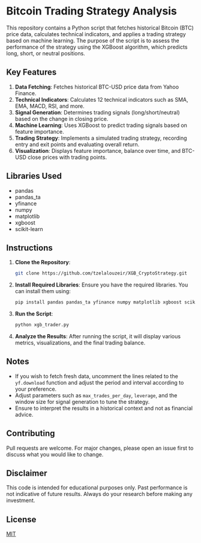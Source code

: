 # Bitcoin Trading Strategy Analysis

This repository contains a Python script that fetches historical Bitcoin (BTC) price data, calculates technical indicators, and applies a trading strategy based on machine learning. The purpose of the script is to assess the performance of the strategy using the XGBoost algorithm, which predicts long, short, or neutral positions. 

## Key Features

1. **Data Fetching**: Fetches historical BTC-USD price data from Yahoo Finance.
2. **Technical Indicators**: Calculates 12 technical indicators such as SMA, EMA, MACD, RSI, and more.
3. **Signal Generation**: Determines trading signals (long/short/neutral) based on the change in closing price.
4. **Machine Learning**: Uses XGBoost to predict trading signals based on feature importance.
5. **Trading Strategy**: Implements a simulated trading strategy, recording entry and exit points and evaluating overall return.
6. **Visualization**: Displays feature importance, balance over time, and BTC-USD close prices with trading points.

## Libraries Used
- pandas
- pandas_ta
- yfinance
- numpy
- matplotlib
- xgboost
- scikit-learn

## Instructions

1. **Clone the Repository**: 
   ```bash
   git clone https://github.com/tzelalouzeir/XGB_CryptoStrategy.git
   ```

2. **Install Required Libraries**:
   Ensure you have the required libraries. You can install them using:
   ```bash
   pip install pandas pandas_ta yfinance numpy matplotlib xgboost scikit-learn
   ```

3. **Run the Script**:
   ```bash
   python xgb_trader.py
   ```

4. **Analyze the Results**: 
   After running the script, it will display various metrics, visualizations, and the final trading balance.

## Notes

- If you wish to fetch fresh data, uncomment the lines related to the `yf.download` function and adjust the period and interval according to your preference.
- Adjust parameters such as `max_trades_per_day`, `leverage`, and the window size for signal generation to tune the strategy.
- Ensure to interpret the results in a historical context and not as financial advice.

## Contributing

Pull requests are welcome. For major changes, please open an issue first to discuss what you would like to change.

## Disclaimer

This code is intended for educational purposes only. Past performance is not indicative of future results. Always do your research before making any investment.

## License

[MIT](https://choosealicense.com/licenses/mit/)
